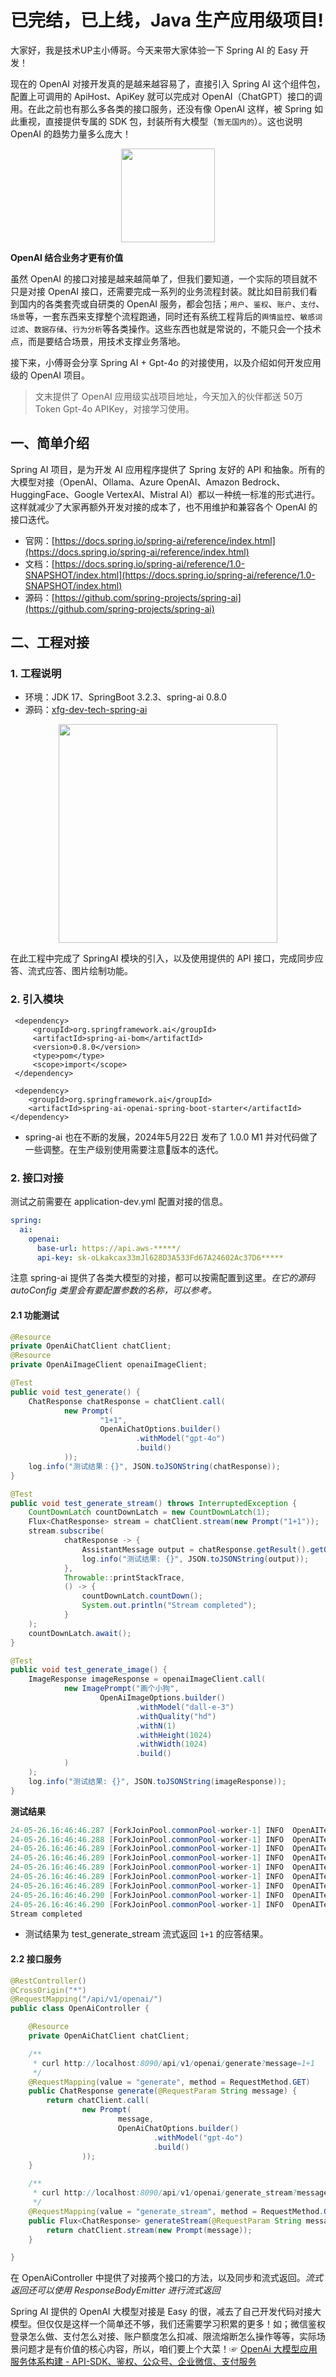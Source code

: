# 已完结，已上线，Java 生产应用级项目!

大家好，我是技术UP主小傅哥。今天来带大家体验一下 Spring AI 的 Easy 开发！

现在的 OpenAI 对接开发真的是越来越容易了，直接引入 Spring AI 这个组件包，配置上可调用的 ApiHost、ApiKey 就可以完成对 OpenAI（ChatGPT）接口的调用。在此之前也有那么多各类的接口服务，还没有像 OpenAI 这样，被 Spring 如此重视，直接提供专属的 SDK 包，封装所有大模型（`暂无国内的`）。这也说明 OpenAI 的趋势力量多么庞大！

<div align="center">
	<img src="https://bugstack.cn/images/roadmap/tutorial/springcloud-gateway-01.gif" width="150px"/>
</div>

**OpenAI 结合业务才更有价值**

虽然 OpenAI 的接口对接是越来越简单了，但我们要知道，一个实际的项目就不只是对接 OpenAI 接口，还需要完成一系列的业务流程封装。就比如目前我们看到国内的各类套壳或自研类的 OpenAI 服务，都会包括；`用户`、`鉴权`、`账户`、`支付`、`场景`等，一套东西来支撑整个流程跑通，同时还有系统工程背后的`舆情监控`、`敏感词过滤`、`数据存储`、`行为分析`等各类操作。这些东西也就是常说的，不能只会一个技术点，而是要结合场景，用技术支撑业务落地。

接下来，小傅哥会分享 Spring AI + Gpt-4o 的对接使用，以及介绍如何开发应用级的 OpenAI 项目。

>文末提供了 OpenAI 应用级实战项目地址，今天加入的伙伴都送 50万 Token Gpt-4o APIKey，对接学习使用。

## 一、简单介绍

Spring AI 项目，是为开发 AI 应用程序提供了 Spring 友好的 API 和抽象。所有的大模型对接（OpenAI、Ollama、Azure OpenAI、Amazon Bedrock、HuggingFace、Google VertexAI、Mistral AI）都以一种统一标准的形式进行。这样就减少了大家再额外开发对接的成本了，也不用维护和兼容各个 OpenAI 的接口迭代。

- 官网：[https://docs.spring.io/spring-ai/reference/index.html](https://docs.spring.io/spring-ai/reference/index.html)
- 文档：[https://docs.spring.io/spring-ai/reference/1.0-SNAPSHOT/index.html](https://docs.spring.io/spring-ai/reference/1.0-SNAPSHOT/index.html)
- 源码：[https://github.com/spring-projects/spring-ai](https://github.com/spring-projects/spring-ai)

## 二、工程对接

### 1. 工程说明

- 环境：JDK 17、SpringBoot 3.2.3、spring-ai 0.8.0
- 源码：[xfg-dev-tech-spring-ai](https://gitcode.net/KnowledgePlanet/road-map/xfg-dev-tech-spring-ai)

<div align="center">
	<img src="https://bugstack.cn/images/roadmap/tutorial/roadmap-spring-ai-01.png" width="350px"/>
</div>

在此工程中完成了 SpringAI 模块的引入，以及使用提供的 API 接口，完成同步应答、流式应答、图片绘制功能。

### 2. 引入模块

```pom
 <dependency>
     <groupId>org.springframework.ai</groupId>
     <artifactId>spring-ai-bom</artifactId>
     <version>0.8.0</version>
     <type>pom</type>
     <scope>import</scope>
 </dependency>
 
 <dependency>
    <groupId>org.springframework.ai</groupId>
    <artifactId>spring-ai-openai-spring-boot-starter</artifactId>
</dependency>
```

- spring-ai 也在不断的发展，2024年5月22日 发布了 1.0.0 M1 并对代码做了一些调整。在生产级别使用需要注意📢版本的迭代。

### 2. 接口对接

测试之前需要在 application-dev.yml 配置对接的信息。

```yaml
spring:
  ai:
    openai:
      base-url: https://api.aws-*****/
      api-key: sk-oLkakcax33mJl628D3A533Fd67A24602Ac37D6*****
```

注意 spring-ai 提供了各类大模型的对接，都可以按需配置到这里。*在它的源码 autoConfig 类里会有要配置参数的名称，可以参考。*

#### 2.1 功能测试

```java
@Resource
private OpenAiChatClient chatClient;
@Resource
private OpenAiImageClient openaiImageClient;

@Test
public void test_generate() {
    ChatResponse chatResponse = chatClient.call(
            new Prompt(
                    "1+1",
                    OpenAiChatOptions.builder()
                            .withModel("gpt-4o")
                            .build()
            ));
    log.info("测试结果：{}", JSON.toJSONString(chatResponse));
}

@Test
public void test_generate_stream() throws InterruptedException {
    CountDownLatch countDownLatch = new CountDownLatch(1);
    Flux<ChatResponse> stream = chatClient.stream(new Prompt("1+1"));
    stream.subscribe(
            chatResponse -> {
                AssistantMessage output = chatResponse.getResult().getOutput();
                log.info("测试结果: {}", JSON.toJSONString(output));
            },
            Throwable::printStackTrace,
            () -> {
                countDownLatch.countDown();
                System.out.println("Stream completed");
            }
    );
    countDownLatch.await();
}

@Test
public void test_generate_image() {
    ImageResponse imageResponse = openaiImageClient.call(
            new ImagePrompt("画个小狗",
                    OpenAiImageOptions.builder()
                            .withModel("dall-e-3")
                            .withQuality("hd")
                            .withN(1)
                            .withHeight(1024)
                            .withWidth(1024)
                            .build()
            )
    );
    log.info("测试结果: {}", JSON.toJSONString(imageResponse));
}
```

**测试结果**

```java
24-05-26.16:46:46.287 [ForkJoinPool.commonPool-worker-1] INFO  OpenAITest             - 测试结果: {"content":"","messageType":"ASSISTANT","properties":{"role":"ASSISTANT"}}
24-05-26.16:46:46.288 [ForkJoinPool.commonPool-worker-1] INFO  OpenAITest             - 测试结果: {"content":"","messageType":"ASSISTANT","properties":{"role":"ASSISTANT"}}
24-05-26.16:46:46.289 [ForkJoinPool.commonPool-worker-1] INFO  OpenAITest             - 测试结果: {"content":"1","messageType":"ASSISTANT","properties":{"role":"ASSISTANT"}}
24-05-26.16:46:46.289 [ForkJoinPool.commonPool-worker-1] INFO  OpenAITest             - 测试结果: {"content":"+","messageType":"ASSISTANT","properties":{"role":"ASSISTANT"}}
24-05-26.16:46:46.289 [ForkJoinPool.commonPool-worker-1] INFO  OpenAITest             - 测试结果: {"content":"1","messageType":"ASSISTANT","properties":{"role":"ASSISTANT"}}
24-05-26.16:46:46.289 [ForkJoinPool.commonPool-worker-1] INFO  OpenAITest             - 测试结果: {"content":" equals","messageType":"ASSISTANT","properties":{"role":"ASSISTANT"}}
24-05-26.16:46:46.289 [ForkJoinPool.commonPool-worker-1] INFO  OpenAITest             - 测试结果: {"content":" ","messageType":"ASSISTANT","properties":{"role":"ASSISTANT"}}
24-05-26.16:46:46.290 [ForkJoinPool.commonPool-worker-1] INFO  OpenAITest             - 测试结果: {"content":"2","messageType":"ASSISTANT","properties":{"role":"ASSISTANT"}}
24-05-26.16:46:46.290 [ForkJoinPool.commonPool-worker-1] INFO  OpenAITest             - 测试结果: {"content":"","messageType":"ASSISTANT","properties":{"role":"ASSISTANT"}}
Stream completed
```

- 测试结果为 test_generate_stream 流式返回 `1+1` 的应答结果。 

#### 2.2 接口服务

```java
@RestController()
@CrossOrigin("*")
@RequestMapping("/api/v1/openai/")
public class OpenAiController {

    @Resource
    private OpenAiChatClient chatClient;

    /**
     * curl http://localhost:8090/api/v1/openai/generate?message=1+1
     */
    @RequestMapping(value = "generate", method = RequestMethod.GET)
    public ChatResponse generate(@RequestParam String message) {
        return chatClient.call(
                new Prompt(
                        message,
                        OpenAiChatOptions.builder()
                                .withModel("gpt-4o")
                                .build()
                ));
    }

    /**
     * curl http://localhost:8090/api/v1/openai/generate_stream?message=1+1
     */
    @RequestMapping(value = "generate_stream", method = RequestMethod.GET)
    public Flux<ChatResponse> generateStream(@RequestParam String message) {
        return chatClient.stream(new Prompt(message));
    }

}
```

在 OpenAiController 中提供了对接两个接口的方法，以及同步和流式返回。*流式返回还可以使用 ResponseBodyEmitter 进行流式返回*

Spring AI 提供的 OpenAI 大模型对接是 Easy 的很，减去了自己开发代码对接大模型。但仅仅是这样一个简单还不够，我们还需要学习积累的更多！如；微信鉴权登录怎么做、支付怎么对接、账户额度怎么扣减、限流熔断怎么操作等等，实际场景问题才是有价值的核心内容，所以，咱们要上个大菜！☞ [OpenAi 大模型应用服务体系构建 - API-SDK、鉴权、公众号、企业微信、支付服务](https://bugstack.cn/md/project/chatgpt/chatgpt.html)